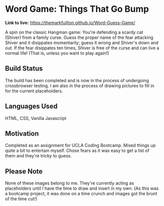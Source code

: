 # Word Game: Things That Go Bump

**Link to live:** https://themarkfullton.github.io/Word-Guess-Game/

A spin on the classic Hangman game: You're defending a scardy cat (Shiver) from a family curse. Guess the proper name of the fear attacking Shiver and it disippates momentarily; guess it wrong and Shiver's down and out. If the fear disippates ten times, Shiver is free of the curse and can live a normal life! (That is, unless you want to play again!)

## Build Status

The build has been completed and is now in the process of undergoing crossbrowser testing.
I am also in the process of drawing pictures to fill in for the current placeholders.

## Languages Used

HTML, CSS, Vanilla Javascript

## Motivation

Completed as an assignment for UCLA Coding Bootcamp. Mixed things up quite a bit to entertain myself. Chose fears as it was easy to get a list of them and they're tricky to guess.

## Please Note

None of these images belong to me. They're currently acting as placeholders until I have the time to draw and insert in my own. (As this was a bootcamp project, it was done on a time crunch and images got the brunt of the time cut!)

